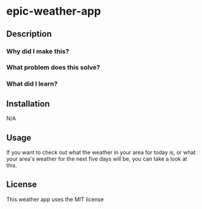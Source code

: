 # epic-weather-app
## Description
### Why did I make this?
### What problem does this solve?
### What did I learn?
## Installation
N/A
## Usage
If you want to check out what the weather in your area for today is, or what your area's weather for the next five days will be, you can take a look at this.
## License
This weather app uses the MIT license